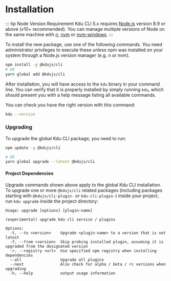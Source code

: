 # Installation

::: tip Node Version Requirement
Kdu CLI 5.x requires [Node.js](https://nodejs.org/) version 8.9 or above (v10+ recommended). You can manage multiple versions of Node on the same machine with [n](https://github.com/tj/n), [nvm](https://github.com/creationix/nvm) or [nvm-windows](https://github.com/coreybutler/nvm-windows).
:::

To install the new package, use one of the following commands. You need administrator privileges to execute these unless npm was installed on your system through a Node.js version manager (e.g. n or nvm).

```bash
npm install -g @kdujs/cli
# OR
yarn global add @kdujs/cli
```

After installation, you will have access to the `kdu` binary in your command line. You can verify that it is properly installed by simply running `kdu`, which should present you with a help message listing all available commands.

You can check you have the right version with this command:

```bash
kdu --version
```

### Upgrading

To upgrade the global Kdu CLI package, you need to run:

```bash
npm update -g @kdujs/cli

# OR
yarn global upgrade --latest @kdujs/cli
```

#### Project Dependencies

Upgrade commands shown above apply to the global Kdu CLI installation. To upgrade one or more `@kdujs/cli` related packages (including packages starting with `@kdujs/cli-plugin-` or `kdu-cli-plugin-`) inside your project, run `kdu upgrade` inside the project directory:

```
Usage: upgrade [options] [plugin-name]

(experimental) upgrade kdu cli service / plugins

Options:
  -t, --to <version>    Upgrade <plugin-name> to a version that is not latest
  -f, --from <version>  Skip probing installed plugin, assuming it is upgraded from the designated version
  -r, --registry <url>  Use specified npm registry when installing dependencies
  --all                 Upgrade all plugins
  --next                Also check for alpha / beta / rc versions when upgrading
  -h, --help            output usage information
```
